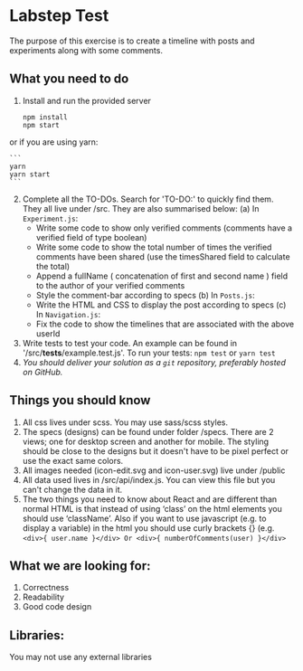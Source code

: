 Labstep Test
=================

The purpose of this exercise is to create a timeline with posts and experiments along with some comments.

What you need to do
-------------------
1. Install and run the provided server

    ```
    npm install 
    npm start
    ```

or if you are using yarn:

    ```
    yarn
    yarn start
    ```
2. Complete all the TO-DOs. Search for 'TO-DO:' to quickly find them. They all live under /src. They are also summarised below:
  (a) In `Experiment.js`: 
    - Write some code to show only verified comments (comments have a verified field of type boolean)
    - Write some code to show the total number of times the verified comments 
    have been shared (use the timesShared field to calculate the total)
    - Append a fullName ( concatenation of first and second name ) field to the author of your verified comments
    - Style the comment-bar according to specs
  (b) In `Posts.js`:
    - Write the HTML and CSS to display the post according to specs
  (c) In `Navigation.js`:
    - Fix the code to show the timelines that are associated with the above userId
3. Write tests to test your code. An example can be found in '/src/__tests__/example.test.js'. To run your tests:
  ```npm test```
  or
  ```yarn test``` 
4. *You should deliver your solution as a `git` repository, preferably hosted on GitHub.*

Things you should know
-------------------
1. All css lives under scss. You may use sass/scss styles.
2. The specs (designs) can be found under folder /specs. There are 2 views; one for desktop screen and another for mobile.
The styling should be close to the designs but it doesn't have to be pixel perfect or use the exact same colors. 
3. All images needed (icon-edit.svg and icon-user.svg) live under /public
4. All data used lives in /src/api/index.js. You can view this file but you can't change the data in it.
5. The two things you need to know about React and are different than normal HTML is that instead of using ‘class’ on the html elements you should use ‘className’. Also if you want to use javascript (e.g. to display a variable) in the html you should use curly brackets {} (e.g. ```<div>{ user.name }</div> Or <div>{ numberOfComments(user) }</div>```

What we are looking for:
-------------------
1. Correctness
2. Readability
3. Good code design

Libraries:
-------------------
You may not use any external libraries
